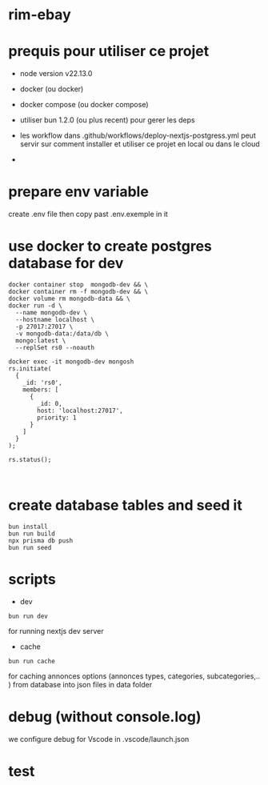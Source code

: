 # rim-ebay
# prequis pour utiliser ce projet 
- node version v22.13.0
- docker (ou docker)
- docker compose (ou docker compose)

- utiliser bun 1.2.0 (ou plus recent) pour gerer les deps
- les workflow dans .github/workflows/deploy-nextjs-postgress.yml peut servir sur comment installer et utiliser ce projet en local ou dans le cloud
- 
# prepare env variable
create .env file then copy past .env.exemple in it

# use docker to create postgres database for dev

```shell
docker container stop  mongodb-dev && \
docker container rm -f mongodb-dev && \
docker volume rm mongodb-data && \
docker run -d \
  --name mongodb-dev \
  --hostname localhost \
  -p 27017:27017 \
  -v mongodb-data:/data/db \
  mongo:latest \
  --replSet rs0 --noauth 
  
docker exec -it mongodb-dev mongosh 
rs.initiate(
  {
    _id: 'rs0',
    members: [
      {
        _id: 0,
        host: 'localhost:27017',
        priority: 1
      }
    ]
  }
);

rs.status();

 

```
# create database tables and seed it
```shell
bun install
bun run build
npx prisma db push 
bun run seed

```

 
# scripts
- dev
```shell
bun run dev
```
for running nextjs dev server 

- cache

```shell
bun run cache
```
for caching annonces options (annonces types, categories, subcategories,.. ) from database into json files in data folder

# debug (without console.log)

we configure debug for Vscode in .vscode/launch.json
# test